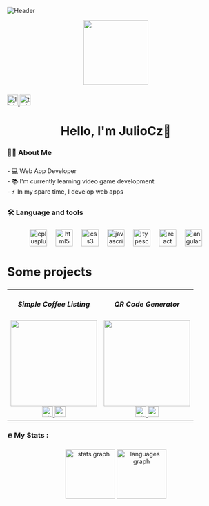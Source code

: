 ![Header](https://github.com/user-attachments/assets/4b91a073-9b68-4a2e-8b44-615214a4d1fb)
<div align="center">
  <img height="150" src="https://media.giphy.com/media/M9gbBd9nbDrOTu1Mqx/giphy.gif"  />
</div>

###

<div align="left">
  <a href="https://www.linkedin.com/in/julio-c%C3%A9sar-rodriguez-346130248" target="_blank">
    <img src="https://img.shields.io/static/v1?message=LinkedIn&logo=linkedin&label=&color=0077B5&logoColor=white&labelColor=&style=for-the-badge" height="25" alt="linkedin logo"  />
  </a>
  <a href="https://x.com/JulioCzPrograma" target="_blank">
    <img src="https://img.shields.io/static/v1?message=Twitter&logo=twitter&label=&color=1DA1F2&logoColor=white&labelColor=&style=for-the-badge" height="25" alt="twitter logo"  />
  </a>
</div>

###

<h1 align="center">Hello, I'm JulioCz👋</h1>

###

<h3 align="left">👩‍💻  About Me</h3>

###

<p align="left">- 💻 Web App Developer<br>- 📚 I'm currently learning video game development<br>- ⚡ In my spare time, I develop web apps</p>

###

<h3 align="left">🛠 Language and tools</h3>

###

<div align="center">
  <img src="https://cdn.jsdelivr.net/gh/devicons/devicon/icons/cplusplus/cplusplus-original.svg" height="40" alt="cplusplus logo"  />
  <img width="12" />
  <img src="https://cdn.jsdelivr.net/gh/devicons/devicon/icons/html5/html5-original.svg" height="40" alt="html5 logo"  />
  <img width="12" />
  <img src="https://cdn.jsdelivr.net/gh/devicons/devicon/icons/css3/css3-original.svg" height="40" alt="css3 logo"  />
  <img width="12" />
  <img src="https://cdn.jsdelivr.net/gh/devicons/devicon/icons/javascript/javascript-original.svg" height="40" alt="javascript logo"  />
  <img width="12" />
  <img src="https://cdn.jsdelivr.net/gh/devicons/devicon/icons/typescript/typescript-original.svg" height="40" alt="typescript logo"  />
  <img width="12" />
  <img src="https://cdn.jsdelivr.net/gh/devicons/devicon/icons/react/react-original.svg" height="40" alt="react logo"  />
  <img width="12" />
  <img src="https://cdn.jsdelivr.net/gh/devicons/devicon/icons/angularjs/angularjs-original.svg" height="40" alt="angularjs logo"  />
</div>

###

<h1 align="left">Some projects</h1>

###

<table>
  <tr>
    <td align="center" valign="top">
      <h5>Simple Coffee Listing</h5>
      <img height="200" src="https://csyxkpbavpcrhwqhcpyy.supabase.co/storage/v1/object/public/challenges/45/challenge-45-thumbnail" />
      <div>
        <a href="https://github.com/JulioCz36/simple-coffee-FD" target="_blank">
          <img src="https://github.githubassets.com/assets/GitHub-Mark-ea2971cee799.png" height="25" alt="github logo" />
        </a>
        <a href="https://simple-coffee-fd.netlify.app/" target="_blank">
          <img src="https://img.shields.io/static/v1?message=Demo&label=&color=D14836&labelColor=&style=for-the-badge" height="25" />
        </a>
      </div>
    </td>
    <td align="center" valign="top">
      <h5>QR Code Generator</h5>
      <img height="200" src="https://csyxkpbavpcrhwqhcpyy.supabase.co/storage/v1/object/public/challenges/41/challenge-41-thumbnail" />
      <div>
        <a href="https://github.com/JulioCz36/QR-Code-Generator-JS" target="_blank">
          <img src="https://github.githubassets.com/assets/GitHub-Mark-ea2971cee799.png" height="25" alt="github logo" />
        </a>
        <a href="https://qr-code-generator-jss.netlify.app" target="_blank">
          <img src="https://img.shields.io/static/v1?message=Demo&label=&color=D14836&labelColor=&style=for-the-badge" height="25" />
        </a>
      </div>
    </td>
  </tr>
</table> 

###

<h3 align="left">🔥   My Stats :</h3>

###

<div align="center">
  <img src="https://github-readme-stats.vercel.app/api?username=JulioCz36&hide_title=false&hide_rank=false&show_icons=true&include_all_commits=true&count_private=true&disable_animations=false&theme=dracula&locale=en&hide_border=true&order=1" height="115" alt="stats graph"  />
  <img src="https://github-readme-stats.vercel.app/api/top-langs?username=JulioCz36&locale=en&hide_title=false&layout=compact&card_width=320&langs_count=5&theme=dracula&hide_border=true&order=2" height="115" alt="languages graph"  />
</div>

###
